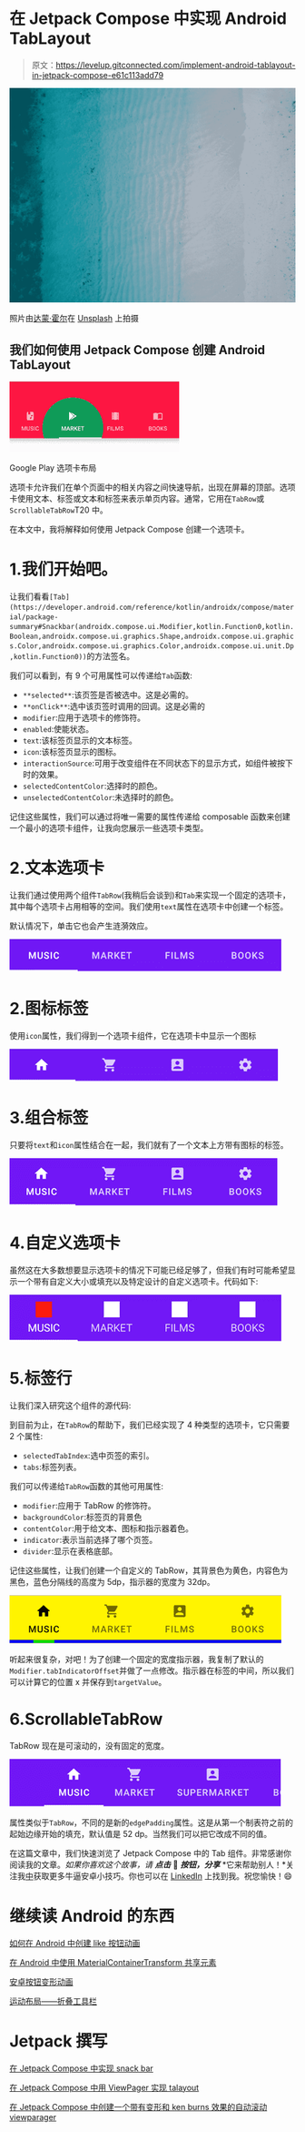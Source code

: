 # 在 Jetpack Compose 中实现 Android TabLayout

> 原文：<https://levelup.gitconnected.com/implement-android-tablayout-in-jetpack-compose-e61c113add79>

![](img/26ad863185bd8f8b55516ff4be7725e3.png)

照片由[达蒙·霍尔](https://unsplash.com/@damodigital?utm_source=medium&utm_medium=referral)在 [Unsplash](https://unsplash.com?utm_source=medium&utm_medium=referral) 上拍摄

## 我们如何使用 Jetpack Compose 创建 Android TabLayout

![](img/7ed15ac132c44ab1016e4cae0c772d5a.png)

Google Play 选项卡布局

选项卡允许我们在单个页面中的相关内容之间快速导航，出现在屏幕的顶部。选项卡使用文本、标签或文本和标签来表示单页内容。通常，它用在`TabRow`或`ScrollableTabRow`T20 中。

在本文中，我将解释如何使用 Jetpack Compose 创建一个选项卡。

# 1.我们开始吧。

让我们看看`[Tab](https://developer.android.com/reference/kotlin/androidx/compose/material/package-summary#Snackbar(androidx.compose.ui.Modifier,kotlin.Function0,kotlin.Boolean,androidx.compose.ui.graphics.Shape,androidx.compose.ui.graphics.Color,androidx.compose.ui.graphics.Color,androidx.compose.ui.unit.Dp,kotlin.Function0))`的方法签名。

我们可以看到，有 9 个可用属性可以传递给`Tab`函数:

*   `**selected**`:该页签是否被选中。这是必需的。
*   `**onClick**`:选中该页签时调用的回调。这是必需的
*   `modifier`:应用于选项卡的修饰符。
*   `enabled`:使能状态。
*   `text`:该标签页显示的文本标签。
*   `icon`:该标签页显示的图标。
*   `interactionSource`:可用于改变组件在不同状态下的显示方式，如组件被按下时的效果。
*   `selectedContentColor`:选择时的颜色。
*   `unselectedContentColor`:未选择时的颜色。

记住这些属性，我们可以通过将唯一需要的属性传递给 composable 函数来创建一个最小的选项卡组件，让我向您展示一些选项卡类型。

# 2.文本选项卡

让我们通过使用两个组件`TabRow`(我稍后会谈到)和`Tab`来实现一个固定的选项卡，其中每个选项卡占用相等的空间。我们使用`text`属性在选项卡中创建一个标签。

默认情况下，单击它也会产生涟漪效应。

![](img/75e34ea1a9231830645de11c2ce79b3c.png)

# 2.图标标签

使用`icon`属性，我们得到一个选项卡组件，它在选项卡中显示一个图标

![](img/a56b0c996e41cbdba5e401b5f805a096.png)

# 3.组合标签

只要将`text`和`icon`属性结合在一起，我们就有了一个文本上方带有图标的标签。

![](img/a61778bc4c87930afe81d0409326f185.png)

# 4.自定义选项卡

虽然这在大多数想要显示选项卡的情况下可能已经足够了，但我们有时可能希望显示一个带有自定义大小或填充以及特定设计的自定义选项卡。代码如下:

![](img/d93312184d5c67d0287e3b9ab51d4a9c.png)

# 5.标签行

让我们深入研究这个组件的源代码:

到目前为止，在`TabRow`的帮助下，我们已经实现了 4 种类型的选项卡，它只需要 2 个属性:

*   `selectedTabIndex`:选中页签的索引。
*   `tabs`:标签列表。

我们可以传递给`TabRow`函数的其他可用属性:

*   `modifier`:应用于 TabRow 的修饰符。
*   `backgroundColor`:标签页的背景色
*   `contentColor`:用于给文本、图标和指示器着色。
*   `indicator`:表示当前选择了哪个页签。
*   `divider`:显示在表格底部。

记住这些属性，让我们创建一个自定义的 TabRow，其背景色为黄色，内容色为黑色，蓝色分隔线的高度为 5dp，指示器的宽度为 32dp。

![](img/4133fc1bf6239edd5bccf1bb01ed28fd.png)

听起来很复杂，对吧！为了创建一个固定的宽度指示器，我复制了默认的`Modifier.tabIndicatorOffset`并做了一点修改。指示器在标签的中间，所以我们可以计算它的位置 x 并保存到`targetValue`。

# 6.ScrollableTabRow

TabRow 现在是可滚动的，没有固定的宽度。

![](img/dc76eb465643ba88f83c9ec0440be851.png)

属性类似于`TabRow`，不同的是新的`edgePadding`属性。这是从第一个制表符之前的起始边缘开始的填充，默认值是 52 dp。当然我们可以把它改成不同的值。

在这篇文章中，我们快速浏览了 Jetpack Compose 中的 Tab 组件。非常感谢你阅读我的文章。*如果你喜欢这个故事，请* ***点击*** 👏 ***按钮，分享*** *它来帮助别人！*关注我[中](https://mr-umbrella.medium.com/)获取更多牛逼安卓小技巧。你也可以在 [LinkedIn](https://www.linkedin.com/in/huynh-phong-3649a7131/) 上找到我。祝您愉快！😄

# 继续读 Android 的东西

[如何在 Android 中创建 like 按钮动画](/how-to-create-like-button-animation-in-android-part-1-f99e2792143d)

[在 Android 中使用 MaterialContainerTransform 共享元素](/shared-element-using-materialcontainertransform-in-android-6d420e74b122)

[安卓按钮变形动画](/android-button-morphing-animation-bc3bed740501)

[运动布局——折叠工具栏](/motionlayout-collapsing-toolbar-d0ce8dd874b6)

# Jetpack 撰写

[在 Jetpack Compose 中实现 snack bar](/implement-android-snackbar-in-jetpack-compose-d83df5ff5b47)

[在 Jetpack Compose 中用 ViewPager 实现 talayout](/implement-tablayout-with-viewpager-in-android-jetpack-compose-d509fc6e2d8e)

[在 Jetpack Compose 中创建一个带有变形和 ken burns 效果的自动滚动 viewparager](/create-an-auto-scroll-viewpager-with-transformation-and-ken-burns-effect-in-android-jetpack-compose-efdf46f2e8ed)